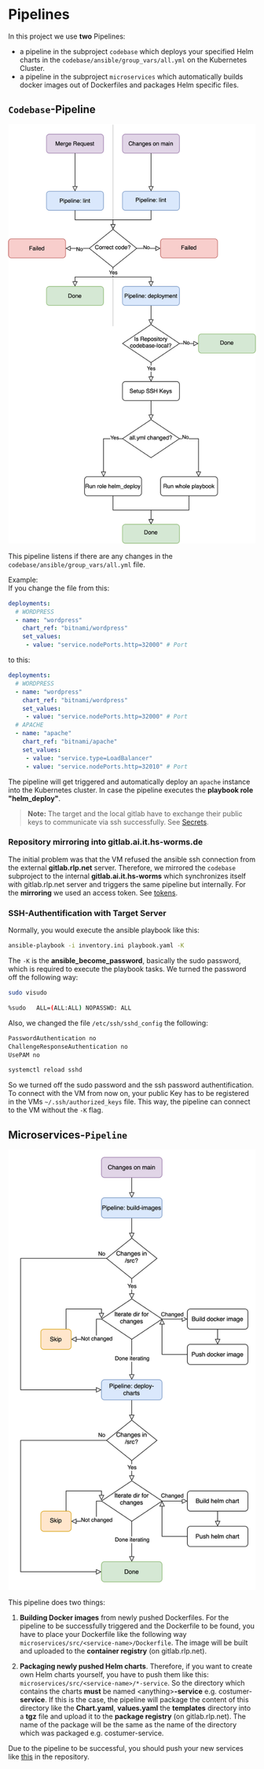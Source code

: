 # Pipelines

In this project we use **two** Pipelines:
- a pipeline in the subproject `codebase` which deploys your specified Helm charts in the `codebase/ansible/group_vars/all.yml` on the Kubernetes Cluster.
- a pipeline in the subproject `microservices` which automatically builds docker images out of Dockerfiles and packages Helm specific files.

## `Codebase`-Pipeline

![codebase_pipeline.drawio.svg](img/codebase-pipeline-diagram.svg)

This pipeline listens if there are any changes in the `codebase/ansible/group_vars/all.yml` file.

Example:\
If you change the file from this:

```yaml
deployments:
  # WORDPRESS
  - name: "wordpress"
    chart_ref: "bitnami/wordpress"
    set_values:
     - value: "service.nodePorts.http=32000" # Port
```
to this:

```yaml
deployments:
  # WORDPRESS
  - name: "wordpress"
    chart_ref: "bitnami/wordpress"
    set_values:
     - value: "service.nodePorts.http=32000" # Port
  # APACHE
  - name: "apache"
    chart_ref: "bitnami/apache"
    set_values:
     - value: "service.type=LoadBalancer" 
     - value: "service.nodePorts.http=32010" # Port
```

The pipeline will get triggered and automatically deploy an `apache` instance into the Kubernetes cluster.
In case the pipeline executes the **playbook role "helm_deploy"**.

> **Note:** The target and the local gitlab have to exchange their public keys to communicate via ssh successfully. See [Secrets](./gitlab-secrets.md).

### Repository mirroring into gitlab.ai.it.hs-worms.de

The initial problem was that the VM refused the ansible ssh connection from the external **gitlab.rlp.net** server.
Therefore, we mirrored the `codebase` subproject to the internal **gitlab.ai.it.hs-worms** which synchronizes itself with gitlab.rlp.net server and triggers the same pipeline but internally.
For the **mirroring** we used an access token. See [tokens](./gitlab-tokens.md#local-mirror-of-codebase-repository).

### SSH-Authentification with Target Server
Normally, you would execute the ansible playbook like this:

```bash
ansible-playbook -i inventory.ini playbook.yaml -K
```

The `-K` is the **ansible_become_password**, basically the sudo password, which is required to execute the playbook tasks.
We turned the password off the following way:

```bash
sudo visudo
```

```bash
%sudo   ALL=(ALL:ALL) NOPASSWD: ALL
```

Also, we changed the file `/etc/ssh/sshd_config` the following:

```bash
PasswordAuthentication no
ChallengeResponseAuthentication no
UsePAM no
```

```bash
systemctl reload sshd
```

So we turned off the sudo password and the ssh password authentification.
To connect with the VM from now on, your public Key has to be registered in the VMs `~/.ssh/authorized_keys` file.
This way, the pipeline can connect to the VM without the `-K` flag.

## Microservices-`Pipeline`

![microservice-pipeline.drawio.svg](img/microservice-pipeline-diagram.svg)

This pipeline does two things:

1. **Building Docker images** from newly pushed Dockerfiles. For the pipeline to be successfully triggered and the Dockerfile to be found, you have to place your Dockerfile like the following way `microservices/src/<service-name>/Dockerfile`. The image will be built and uploaded to the **container registry** (on gitlab.rlp.net).

2. **Packaging newly pushed Helm charts**. Therefore, if you want to create own Helm charts yourself, you have to push them like this: `microservices/src/<service-name>/*-service`.
So the directory which contains the charts **must** be named \<anything>**-service** e.g. costumer-**service**. If this is the case, the pipeline will package the content of this directory like the **Chart.yaml**, **values.yaml** the **templates** directory into a **tgz** file and upload it to the **package registry** (on gitlab.rlp.net). The name of the package will be the same as the name of the directory which was packaged e.g. costumer-service.

Due to the pipeline to be successful, you should push your new services like [this](./deploy-own-services.md#push-a-new-service-in-this-way-example-with-frontend-service) in the repository.